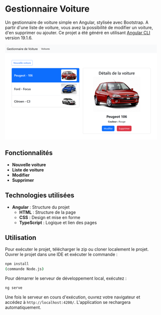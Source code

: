 # Gestionnaire Voiture

Un gestionnaire de voiture simple en Angular, stylisée avec Bootstrap. A partir d'une liste de voiture, vous avez la possibilité de modifier un voiture, d'en supprimer ou ajouter.
Ce projet a été généré en utilisant [Angular CLI](https://github.com/angular/angular-cli) version 19.1.6.

![Aperçu du gestionnaire de voiture](screenshot.png)

## Fonctionnalités

- **Nouvelle voiture**
- **Liste de voiture**
- **Modifier**
- **Supprimer**

## Technologies utilisées

- **Angular** : Structure du projet
  - **HTML** : Structure de la page
  - **CSS** : Design et mise en forme
  - **TypeScript** : Logique et lien des pages

## Utilisation

Pour exécuter le projet, télécharger le zip ou cloner localement le projet. Ouvrer le projet dans une IDE et exécuter le commande :

```bash
npm install
(commande Node.js)
```

Pour démarrer le serveur de développement local, exécutez :

```bash
ng serve
```

Une fois le serveur en cours d'exécution, ouvrez votre navigateur et accédez à `http://localhost:4200/`. L'application se rechargera automatiquement.
